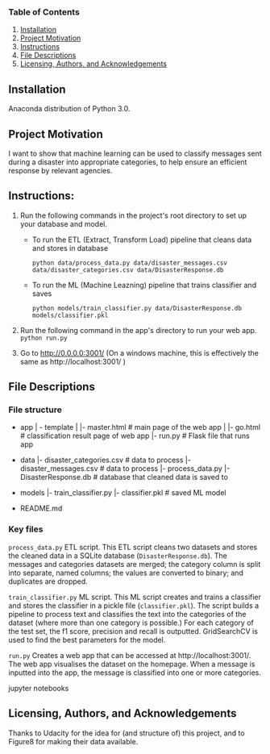 ### Table of Contents

1. [Installation](#installation)
2. [Project Motivation](#motivation)
3. [Instructions](#instructions)
4. [File Descriptions](#files)
5. [Licensing, Authors, and Acknowledgements](#licensing)

## Installation <a name="installation"></a>
Anaconda distribution of Python 3.0. 

## Project Motivation<a name="motivation"></a>

I want to show that machine learning can be used to classify messages sent during a disaster into appropriate categories, to help ensure an efficient response by relevant agencies.

## Instructions: <a name="instructions"></a>
1. Run the following commands in the project's root directory to set up your database and model.

    - To run the ETL (Extract, Transform Load) pipeline that cleans data and stores in database
    
        `python data/process_data.py data/disaster_messages.csv data/disaster_categories.csv data/DisasterResponse.db`
        
    - To run the ML (Machine Leazning) pipeline that trains classifier and saves
    
        `python models/train_classifier.py data/DisasterResponse.db models/classifier.pkl`

2. Run the following command in the app's directory to run your web app.
    `python run.py`

3. Go to http://0.0.0.0:3001/ (On a windows machine, this is effectively the same as http://localhost:3001/ )

## File Descriptions <a name="files"></a>

### File structure

- app
| - template
| |- master.html  # main page of the web app
| |- go.html  # classification result page of web app
|- run.py  # Flask file that runs app

- data
|- disaster_categories.csv  # data to process 
|- disaster_messages.csv  # data to process
|- process_data.py
|- DisasterResponse.db   # database that cleaned data is saved to

- models
|- train_classifier.py
|- classifier.pkl  # saved ML model 

- README.md

### Key files
`process_data.py`
ETL script. This ETL script cleans two datasets and stores the cleaned data in a SQLite database (`DisasterResponse.db`). 
The messages and categories datasets are merged; the category column is split into separate, named columns; the values are converted to binary; and duplicates are dropped. 

`train_classifier.py`
ML script. This ML script creates and trains a classifier and stores the classifier in a pickle file (`classifier.pkl`).
The script builds a pipeline to process text and classifies the text into the categories of the dataset (where more than one category is possible.)
For each category of the test set, the f1 score, precision and recall is outputted.
GridSearchCV is used to find the best parameters for the model.

`run.py`
Creates a web app that can be accessed at http://localhost:3001/.
The web app visualises the dataset on the homepage.
When a message is inputted into the app, the message is classified into one or more categories. 

jupyter notebooks

## Licensing, Authors, and Acknowledgements <a name="licensing"></a>
Thanks to Udacity for the idea for (and structure of) this project, and to Figure8 for making their data available.

